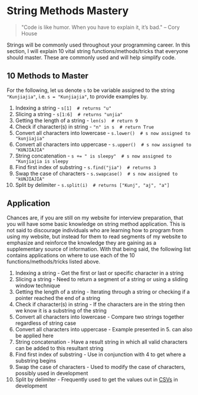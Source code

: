 # String Methods Mastery
> "Code is like humor. When you have to explain it, it’s bad." – Cory House

Strings will be commonly used throughout your programming career. In this section, I will explain 10 vital string functions/methods/tricks that everyone should master. These are commonly used and will help simplify code.

## 10 Methods to Master
For the following, let us denote `s` to be variable assigned to the string `"Kunjiajia"`, i.e. `s = "Kunjiajia"`, to provide examples by.
1. Indexing a string - `s[1]  # returns "u"`
2. Slicing a string - `s[1:6]  # returns "unjia"`
3. Getting the length of a string - `len(s)  # return 9`
4. Check if character(s) in string - `"n" in s  # return True`
5. Convert all characters into lowercase - `s.lower()  # s now assigned to "kunjiajia"`
6. Convert all characters into uppercase - `s.upper()  # s now assigned to "KUNJIAJIA"`
7. String concatenation - `s += " is sleepy"  # s now assigned to "Kunjiajia is sleepy`
8. Find first index of substring - `s.find("jia")  # returns 3`
9. Swap the case of characters - `s.swapcase()  # s now assigned to "kUNJIAJIA"`
10. Split by delimiter - `s.split(i)  # returns ["Kunj", "aj", "a"]`

## Application
Chances are, if you are still on my website for interview preparation, that you will have some basic knowledge on string method application. This is not said to discourage individuals who are learning how to program from using my website, but instead for them to read segments of my website to emphasize and reinforce the knowledge they are gaining as a supplementary source of information. With that being said, the following list contains applications on where to use each of the 10 functions/methods/tricks listed above.
1. Indexing a string - Get the first or last or specific character in a string
2. Slicing a string - Need to return a segment of a string or using a sliding window technique
3. Getting the length of a string - Iterating through a string or checking if a pointer reached the end of a string
4. Check if character(s) in string - If the characters are in the string then we know it is a substring of the string
5. Convert all characters into lowercase - Compare two strings together regardless of string case
6. Convert all characters into uppercase - Example presented in 5. can also be applied here
7. String concatenation - Have a result string in which all valid characters can be added to this resultant string
8. Find first index of substring - Use in conjunction with 4 to get where a substring begins
9. Swap the case of characters - Used to modify the case of characters, possibly used in development
10. Split by delimiter - Frequently used to get the values out in [CSVs](https://en.wikipedia.org/wiki/Comma-separated_values) in development